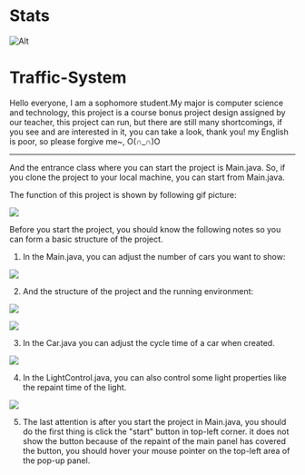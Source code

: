 # Stats

![Alt](https://repobeats.axiom.co/api/embed/1ca581df0cdf8c66dfbbfc71415c002a86999e77.svg "Repobeats analytics image")

# Traffic-System
Hello everyone, I am a sophomore student.My major is computer science and technology, 
this project is a course bonus project design assigned by our teacher, 
this project can run, but there are still many shortcomings, 
if you see and are interested in it, you can take a look, thank you!
my English is poor, so please forgive me~, O(∩_∩)O

---
And the entrance class where you can start the project is Main.java.
So, if you clone the project to your local machine, you can start from Main.java.

The function of this project is shown by following gif picture:

![](https://raw.githubusercontent.com/LVCHANGXU/FigureBed/master/img/traffic_system.gif)

Before you start the project, you should know the following notes so you can form a basic structure of the project.

1. In the Main.java, you can adjust the number of cars you want to show:

![](https://raw.githubusercontent.com/LVCHANGXU/FigureBed/master/img/20200414115008.png)

2. And the structure of the project and the running environment:

![](https://raw.githubusercontent.com/LVCHANGXU/FigureBed/master/img/20200414115508.png)

![](https://raw.githubusercontent.com/LVCHANGXU/FigureBed/master/img/Snipaste_2020-04-14_11-56-34.png)


3. In the Car.java you can adjust the cycle time of a car when created.

![](https://raw.githubusercontent.com/LVCHANGXU/FigureBed/master/img/20200414121646.png)

4. In the LightControl.java, you can also control some light properties like the repaint time of the light.

![](https://raw.githubusercontent.com/LVCHANGXU/FigureBed/master/img/Snipaste_2020-04-14_12-21-34.png)

5. The last attention is after you start the project in Main.java, you should do the first thing is click the "start" button in top-left corner. it does not show the button because of the repaint of the main panel has covered the button, you should hover your mouse pointer on the top-left area of the pop-up panel.






